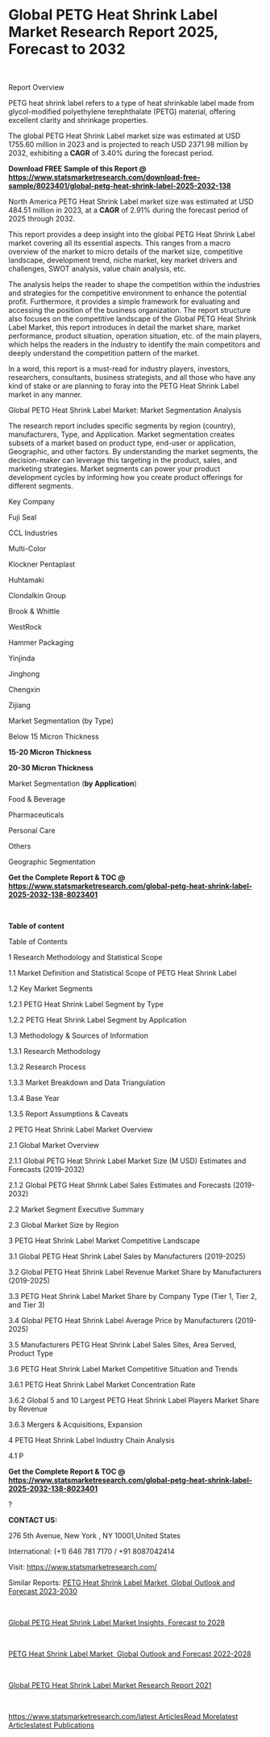 <h1>Global PETG Heat Shrink Label Market Research Report 2025, Forecast to 2032</h1><br/><p>Report Overview</p>
 
 
 
 <p>PETG heat shrink label refers to a type of heat shrinkable label made from glycol-modified polyethylene terephthalate (PETG) material, offering excellent clarity and shrinkage properties.</p>
 
 
 
 <p>The global PETG Heat Shrink Label market size was estimated at USD 1755.60 million in 2023 and is projected to reach USD 2371.98 million by 2032, exhibiting a <strong>CAGR</strong> of 3.40% during the forecast period.</p>
 
 
 
 <p><strong>Download FREE Sample of this Report @ <a href="https://www.statsmarketresearch.com/download-free-sample/8023401/global-petg-heat-shrink-label-2025-2032-138">https://www.statsmarketresearch.com/download-free-sample/8023401/global-petg-heat-shrink-label-2025-2032-138</a></strong></p>
 
 
 
 <p>North America PETG Heat Shrink Label market size was estimated at USD 484.51 million in 2023, at a <strong>CAGR</strong> of 2.91% during the forecast period of 2025 through 2032.</p>
 
 
 
 <p>This report provides a deep insight into the global PETG Heat Shrink Label market covering all its essential aspects. This ranges from a macro overview of the market to micro details of the market size, competitive landscape, development trend, niche market, key market drivers and challenges, SWOT analysis, value chain analysis, etc.</p>
 
 
 
 <p>The analysis helps the reader to shape the competition within the industries and strategies for the competitive environment to enhance the potential profit. Furthermore, it provides a simple framework for evaluating and accessing the position of the business organization. The report structure also focuses on the competitive landscape of the Global PETG Heat Shrink Label Market, this report introduces in detail the market share, market performance, product situation, operation situation, etc. of the main players, which helps the readers in the industry to identify the main competitors and deeply understand the competition pattern of the market.</p>
 
 
 
 <p>In a word, this report is a must-read for industry players, investors, researchers, consultants, business strategists, and all those who have any kind of stake or are planning to foray into the PETG Heat Shrink Label market in any manner.</p>
 
 
 
 <p>Global PETG Heat Shrink Label Market: Market Segmentation Analysis</p>
 
 
 
 <p>The research report includes specific segments by region (country), manufacturers, Type, and Application. Market segmentation creates subsets of a market based on product type, end-user or application, Geographic, and other factors. By understanding the market segments, the decision-maker can leverage this targeting in the product, sales, and marketing strategies. Market segments can power your product development cycles by informing how you create product offerings for different segments.</p>
 
 
 
 <p>Key Company</p>
 
 
 
 <p>Fuji Seal</p>
 
 
 
 <p>CCL Industries</p>
 
 
 
 <p>Multi-Color</p>
 
 
 
 <p>Klockner Pentaplast</p>
 
 
 
 <p>Huhtamaki</p>
 
 
 
 <p>Clondalkin Group</p>
 
 
 
 <p>Brook & Whittle</p>
 
 
 
 <p>WestRock</p>
 
 
 
 <p>Hammer Packaging</p>
 
 
 
 <p>Yinjinda</p>
 
 
 
 <p>Jinghong</p>
 
 
 
 <p>Chengxin</p>
 
 
 
 <p>Zijiang</p>
 
 
 
 <p>Market Segmentation (by Type)</p>
 
 
 
 <p>Below 15 Micron Thickness</p>
 
 
 
 <p><strong>15-20 Micron Thickness</strong></p>
 
 
 
 <p><strong>20-30 Micron Thickness</strong></p>
 
 
 
 <p>Market Segmentation (<strong>by Application</strong>)</p>
 
 
 
 <p>Food & Beverage</p>
 
 
 
 <p>Pharmaceuticals</p>
 
 
 
 <p>Personal Care</p>
 
 
 
 <p>Others</p>
 
 
 
 <p>Geographic Segmentation</p>
 
 
 
 <div><b>Get the Complete Report & TOC @ <a href="https://www.statsmarketresearch.com/global-petg-heat-shrink-label-2025-2032-138-8023401">https://www.statsmarketresearch.com/global-petg-heat-shrink-label-2025-2032-138-8023401</a></b></div>
 
 
 
 <p><br />
 
 <b>Table of content</b></p>
 
 
 
 <p>Table of Contents<br />
 
 1 Research Methodology and Statistical Scope<br />
 
 1.1 Market Definition and Statistical Scope of PETG Heat Shrink Label<br />
 
 1.2 Key Market Segments<br />
 
 1.2.1 PETG Heat Shrink Label Segment by Type<br />
 
 1.2.2 PETG Heat Shrink Label Segment by Application<br />
 
 1.3 Methodology & Sources of Information<br />
 
 1.3.1 Research Methodology<br />
 
 1.3.2 Research Process<br />
 
 1.3.3 Market Breakdown and Data Triangulation<br />
 
 1.3.4 Base Year<br />
 
 1.3.5 Report Assumptions & Caveats<br />
 
 2 PETG Heat Shrink Label Market Overview<br />
 
 2.1 Global Market Overview<br />
 
 2.1.1 Global PETG Heat Shrink Label Market Size (M USD) Estimates and Forecasts (2019-2032)<br />
 
 2.1.2 Global PETG Heat Shrink Label Sales Estimates and Forecasts (2019-2032)<br />
 
 2.2 Market Segment Executive Summary<br />
 
 2.3 Global Market Size by Region<br />
 
 3 PETG Heat Shrink Label Market Competitive Landscape<br />
 
 3.1 Global PETG Heat Shrink Label Sales by Manufacturers (2019-2025)<br />
 
 3.2 Global PETG Heat Shrink Label Revenue Market Share by Manufacturers (2019-2025)<br />
 
 3.3 PETG Heat Shrink Label Market Share by Company Type (Tier 1, Tier 2, and Tier 3)<br />
 
 3.4 Global PETG Heat Shrink Label Average Price by Manufacturers (2019-2025)<br />
 
 3.5 Manufacturers PETG Heat Shrink Label Sales Sites, Area Served, Product Type<br />
 
 3.6 PETG Heat Shrink Label Market Competitive Situation and Trends<br />
 
 3.6.1 PETG Heat Shrink Label Market Concentration Rate<br />
 
 3.6.2 Global 5 and 10 Largest PETG Heat Shrink Label Players Market Share by Revenue<br />
 
 3.6.3 Mergers & Acquisitions, Expansion<br />
 
 4 PETG Heat Shrink Label Industry Chain Analysis<br />
 
 4.1 P</p>
 
 
 
 <div><b>Get the Complete Report & TOC @ <a href="https://www.statsmarketresearch.com/global-petg-heat-shrink-label-2025-2032-138-8023401">https://www.statsmarketresearch.com/global-petg-heat-shrink-label-2025-2032-138-8023401</a></b></div>
 
 
 
 <p>? </p>
 
 
 
 <p><b>CONTACT US:</b><br />
 
 276 5th Avenue, New York , NY 10001,United States<br />
 
 International: (+1) 646 781 7170 / +91 8087042414<br />
 
 Visit: <a href="https://www.statsmarketresearch.com/">https://www.statsmarketresearch.com/</a><br />
 
 Similar Reports: <a href="https://www.statsmarketresearch.com/global-petg-heat-shrink-label-2025-2032-138-8023401">PETG Heat Shrink Label Market, Global Outlook and Forecast 2023-2030</a><br />
 
 <br />
 
 <a href="https://www.statsmarketresearch.com/global-petg-heat-shrink-label-2025-2032-138-8023401">Global PETG Heat Shrink Label Market Insights, Forecast to 2028</a><br />
 
 <br />
 
 <a href="https://www.statsmarketresearch.com/global-petg-heat-shrink-label-2025-2032-138-8023401">PETG Heat Shrink Label Market, Global Outlook and Forecast 2022-2028</a><br />
 
 <br />
 
 <a href="https://www.statsmarketresearch.com/global-petg-heat-shrink-label-2025-2032-138-8023401">Global PETG Heat Shrink Label Market Research Report 2021</a><br />
 
 <br />
 
 <a href="https://gyeongbokgung.com">https://www.statsmarketresearch.com/</a><a href="https://hallyeomaritime.com">latest Articles</a><a href="https://jingwansa.com">Read More</a><a href="https://nguoiviet.jp/">latest Articles</a><a href="https://www.intelmarketresearch.com/">latest Publications</a></p>